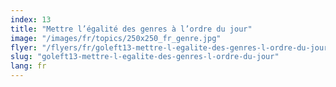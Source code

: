 ```yaml
---
index: 13
title: "Mettre l’égalité des genres à l’ordre du jour"
image: "/images/fr/topics/250x250_fr_genre.jpg"
flyer: "/flyers/fr/goleft13-mettre-l-egalite-des-genres-l-ordre-du-jour.pdf"
slug: "goleft13-mettre-l-egalite-des-genres-l-ordre-du-jour"
lang: fr
---
```

